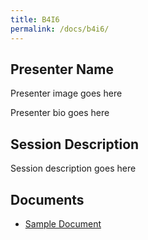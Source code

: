 ```yaml
---
title: B4I6
permalink: /docs/b4i6/
---
```


## Presenter Name

Presenter image goes here

Presenter bio goes here

## Session Description

Session description goes here

## Documents
 - [Sample Document](../monday/breakout4/documents/b1p1d1.pdf)